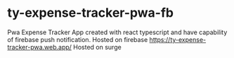 # ty-expense-tracker-pwa-fb
Pwa Expense Tracker App created with react typescript and have capability of firebase push notification.
Hosted on firebase https://ty-expense-tracker-pwa.web.app/
Hosted on surge 
